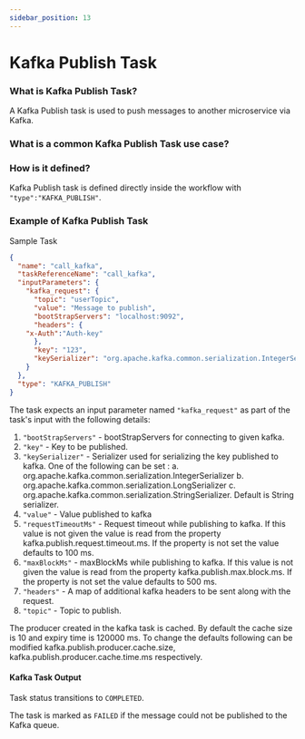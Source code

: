 ```yaml
---
sidebar_position: 13
---
```


# Kafka Publish Task

### What is Kafka Publish Task?

A Kafka Publish task is used to push messages to another microservice via Kafka.

### What is a common Kafka Publish Task use case?


### How is it defined?

Kafka Publish task is defined directly inside the workflow with
`"type":"KAFKA_PUBLISH"`.

### Example of Kafka Publish Task

Sample Task 


```json
{
  "name": "call_kafka",
  "taskReferenceName": "call_kafka",
  "inputParameters": {
    "kafka_request": {
      "topic": "userTopic",
      "value": "Message to publish",
      "bootStrapServers": "localhost:9092",
      "headers": {
    "x-Auth":"Auth-key"    
      },
      "key": "123",
      "keySerializer": "org.apache.kafka.common.serialization.IntegerSerializer"
    }
  },
  "type": "KAFKA_PUBLISH"
}
```

The task expects an input parameter named `"kafka_request"` as part
of the task's input with the following details:

1. `"bootStrapServers"` - bootStrapServers for connecting to given kafka.
2. `"key"` - Key to be published.
3. `"keySerializer"` - Serializer used for serializing the key published to kafka. 
One of the following can be set :
a. org.apache.kafka.common.serialization.IntegerSerializer
b. org.apache.kafka.common.serialization.LongSerializer
c. org.apache.kafka.common.serialization.StringSerializer.
Default is String serializer.
4. `"value"` - Value published to kafka
5. `"requestTimeoutMs"` - Request timeout while publishing to kafka. 
If this value is not given the value is read from the property 
kafka.publish.request.timeout.ms. If the property is not set the value
defaults to 100 ms.
6. `"maxBlockMs"` - maxBlockMs while publishing to kafka. If this value is
not given the value is read from the property kafka.publish.max.block.ms.
If the property is not set the value defaults to 500 ms.
7. `"headers"` - A map of additional kafka headers to be sent along with
the request.
8. `"topic"` - Topic to publish.

The producer created in the kafka task is cached. By default
the cache size is 10 and expiry time is 120000 ms. To change the
defaults following can be modified 
kafka.publish.producer.cache.size,
kafka.publish.producer.cache.time.ms respectively.

#### Kafka Task Output

Task status transitions to `COMPLETED`.

The task is marked as `FAILED` if the message could not be published to
the Kafka queue.